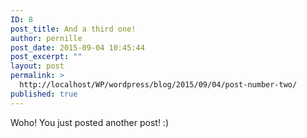 ```yaml
---
ID: 8
post_title: And a third one!
author: pernille
post_date: 2015-09-04 10:45:44
post_excerpt: ""
layout: post
permalink: >
  http://localhost/WP/wordpress/blog/2015/09/04/post-number-two/
published: true
---
```

Woho! You just posted another post! :)